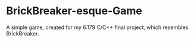 # BrickBreaker-esque-Game
A simple game, created for my 6.179 C/C++ final project, which resembles BrickBreaker.
